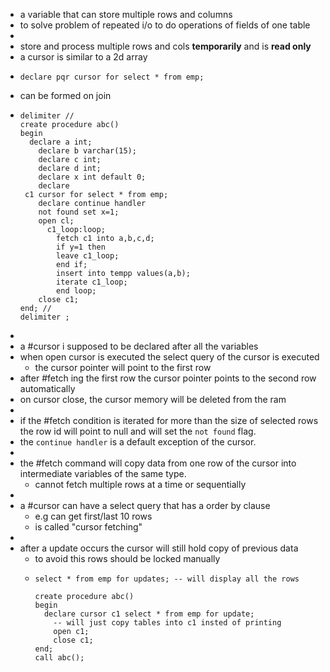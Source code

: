 - a variable that can store multiple rows and columns
- to solve problem of repeated i/o to do operations of fields of one table
-
- store and process multiple rows and cols __temporarily__ and is __read only__
- a cursor is similar to a 2d array
- ```
  declare pqr cursor for select * from emp;
  ```
- can be formed on join
- ```
  delimiter //
  create procedure abc()
  begin
  	declare a int;
      declare b varchar(15);
      declare c int;
      declare d int;
      declare x int default 0;
      declare
   c1 cursor for select * from emp;
      declare continue handler 
      not found set x=1;
      open cl;
      	c1_loop:loop;
          fetch c1 into a,b,c,d;
          if y=1 then 
          leave c1_loop;
          end if;
          insert into tempp values(a,b);
          iterate c1_loop;
          end loop;
      close c1;
  end; //
  delimiter ;
  ```
-
- a #cursor i supposed to be declared after all the variables
- when open cursor is executed the select query of the cursor is executed
	- the cursor pointer will point to the first row
- after #fetch ing the first row the cursor pointer points to the second row automatically
- on cursor close, the cursor memory will be deleted from the ram
-
- if the #fetch condition is iterated for more than the size of selected rows the row id will point to null and will set the `not found` flag.
- the `continue handler` is a default exception of the cursor.
-
- the #fetch command will copy data from one row of the cursor into intermediate variables of the same type.
	- cannot fetch multiple rows at a time or sequentially
-
- a #cursor can have a select query that has a order by clause
	- e.g can get first/last 10 rows
	- is called "cursor fetching"
-
- after a update occurs the cursor will still hold copy of previous data
	- to avoid this rows should be locked manually
	- ```
	  select * from emp for updates; -- will display all the rows
	  
	  create procedure abc()
	  begin
	  	declare cursor c1 select * from emp for update; 
	      -- will just copy tables into c1 insted of printing
	      open c1; 
	      close c1;
	  end;
	  call abc();
	  ```